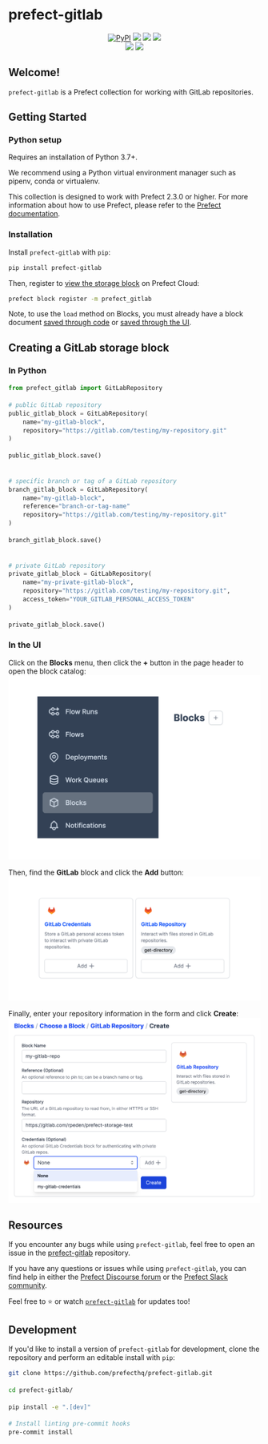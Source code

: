 # prefect-gitlab

<p align="center">
    <a href="https://pypi.python.org/pypi/prefect-gitlab/" alt="PyPI version">
        <img alt="PyPI" src="https://img.shields.io/pypi/v/prefect-gitlab?color=0052FF&labelColor=090422"></a>
    <a href="https://github.com/prefecthq/prefect-gitlab/" alt="Stars">
        <img src="https://img.shields.io/github/stars/prefecthq/prefect-gitlab?color=0052FF&labelColor=090422" /></a>
    <a href="https://pepy.tech/badge/prefect-gitlab/" alt="Downloads">
        <img src="https://img.shields.io/pypi/dm/prefect-gitlab?color=0052FF&labelColor=090422" /></a>
    <a href="https://github.com/prefecthq/prefect-gitlab/pulse" alt="Activity">
        <img src="https://img.shields.io/github/commit-activity/m/prefecthq/prefect-gitlab?color=0052FF&labelColor=090422" /></a>
    <br>
    <a href="https://prefect-community.slack.com" alt="Slack">
        <img src="https://img.shields.io/badge/slack-join_community-red.svg?color=0052FF&labelColor=090422&logo=slack" /></a>
    <a href="https://discourse.prefect.io/" alt="Discourse">
        <img src="https://img.shields.io/badge/discourse-browse_forum-red.svg?color=0052FF&labelColor=090422&logo=discourse" /></a>
</p>

## Welcome!

`prefect-gitlab` is a Prefect collection for working with GitLab repositories.

## Getting Started

### Python setup

Requires an installation of Python 3.7+.

We recommend using a Python virtual environment manager such as pipenv, conda or virtualenv.

This collection is designed to work with Prefect 2.3.0 or higher. For more information about how to use Prefect, please refer to the [Prefect documentation](https://orion-docs.prefect.io/).

### Installation

Install `prefect-gitlab` with `pip`:

```bash
pip install prefect-gitlab
```

Then, register to [view the storage block](https://orion-docs.prefect.io/ui/blocks/) on Prefect Cloud:

```bash
prefect block register -m prefect_gitlab
```

Note, to use the `load` method on Blocks, you must already have a block document [saved through code](https://orion-docs.prefect.io/concepts/blocks/#saving-blocks) or [saved through the UI](https://orion-docs.prefect.io/ui/blocks/).

## Creating a GitLab storage block

### In Python

```python
from prefect_gitlab import GitLabRepository

# public GitLab repository
public_gitlab_block = GitLabRepository(
    name="my-gitlab-block",
    repository="https://gitlab.com/testing/my-repository.git"
)

public_gitlab_block.save()


# specific branch or tag of a GitLab repository
branch_gitlab_block = GitLabRepository(
    name="my-gitlab-block",
    reference="branch-or-tag-name"
    repository="https://gitlab.com/testing/my-repository.git"
)

branch_gitlab_block.save()


# private GitLab repository
private_gitlab_block = GitLabRepository(
    name="my-private-gitlab-block",
    repository="https://gitlab.com/testing/my-repository.git",
    access_token="YOUR_GITLAB_PERSONAL_ACCESS_TOKEN"
)

private_gitlab_block.save()
```

### In the UI
Click on the **Blocks** menu, then click the **+** button in the page header to open the block catalog:
![blocks menu](https://github.com/PrefectHQ/prefect-gitlab/blob/main/docs/img/blocks-menu.png?raw=true)

Then, find the **GitLab** block and click the **Add** button:
![GitLab block catalog entry](https://github.com/PrefectHQ/prefect-gitlab/blob/main/docs/img/gitlab-blocks.png?raw=true)


Finally, enter your repository information in the form and click **Create**:
![GitLab repository information form](https://github.com/PrefectHQ/prefect-gitlab/blob/main/docs/img/create-gitlab-repository.png?raw=true)

## Resources

If you encounter any bugs while using `prefect-gitlab`, feel free to open an issue in the [prefect-gitlab](https://github.com/prefecthq/prefect-gitlab) repository.

If you have any questions or issues while using `prefect-gitlab`, you can find help in either the [Prefect Discourse forum](https://discourse.prefect.io/) or the [Prefect Slack community](https://prefect.io/slack).

Feel free to ⭐️ or watch [`prefect-gitlab`](https://github.com/prefecthq/prefect-gitlab) for updates too!

## Development

If you'd like to install a version of `prefect-gitlab` for development, clone the repository and perform an editable install with `pip`:

```bash
git clone https://github.com/prefecthq/prefect-gitlab.git

cd prefect-gitlab/

pip install -e ".[dev]"

# Install linting pre-commit hooks
pre-commit install
```
